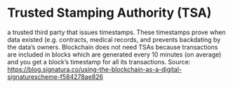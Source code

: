 # Trusted Stamping Authority (TSA)

a trusted third party that issues timestamps. These timestamps prove when
data existed (e.g. contracts, medical records, and prevents backdating by
the data’s owners. Blockchain does not need TSAs because transactions are
included in blocks which are generated every 10 minutes (on average) and
you get a block’s timestamp for all its transactions.
Source: https://blog.signatura.co/using-the-blockchain-as-a-digital-signaturescheme-f584278ae826

